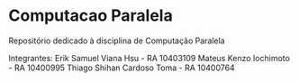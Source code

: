 # Computacao Paralela
Repositório dedicado à disciplina de Computação Paralela

Integrantes:
Erik Samuel Viana Hsu - RA 10403109
Mateus Kenzo Iochimoto - RA 10400995
Thiago Shihan Cardoso Toma - RA 10400764
